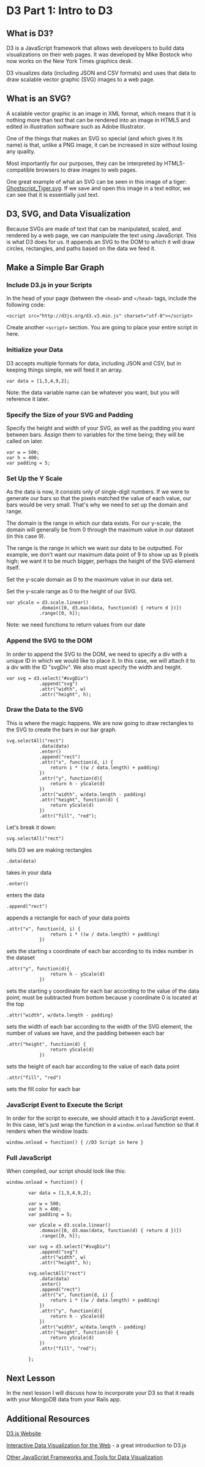 # D3 Part 1: Intro to D3 #

## What is D3? ##

D3 is a JavaScript framework that allows web developers to build data visualizations on their web pages. It was developed by Mike Bostock who now works on the New York Times graphics desk.

D3 visualizes data (including JSON and CSV formats) and uses that data to draw scalable vector graphic (SVG) images to a web page.

## What is an SVG? ##

A scalable vector graphic is an image in XML format, which means that it is nothing more than text that can be rendered into an image in HTML5 and edited in illustration software such as Adobe Illustrator.

One of the things that makes an SVG so special (and which gives it its name) is that, unlike a PNG image, it can be increased in size without losing any quality.

Most importantly for our purposes, they can be interpreted by HTML5-compatible browsers to draw images to web pages.

One great example of what an SVG can be seen in this image of a tiger: [Ghostscript_Tiger.svg](http://upload.wikimedia.org/wikipedia/commons/f/fd/Ghostscript_Tiger.svg). If we save and open this image in a text editor, we can see that it is essentially just text.

## D3, SVG, and Data Visualization ##

Because SVGs are made of text that can be manipulated, scaled, and rendered by a web page, we can manipulate the text using JavaScript. This is what D3 does for us. It appends an SVG to the DOM to which it will draw circles, rectangles, and paths based on the data we feed it.

## Make a Simple Bar Graph  ##

### Include D3.js in your Scripts ###

In the head of your page (between the `<head>` and `</head>` tags, include the following code:

```
<script src="http://d3js.org/d3.v3.min.js" charset="utf-8"></script>
```

Create another `<script>` section. You are going to place your entire script in here.

### Initialize your Data ###

D3 accepts multiple formats for data, including JSON and CSV, but in keeping things simple, we will feed it an array.

```
var data = [1,5,4,9,2];
```

Note: the data variable name can be whatever you want, but you will reference it later.

### Specify the Size of your SVG and Padding ###

Specify the height and width of your SVG, as well as the padding you want between bars. Assign them to variables for the time being; they will be called on later.

```
var w = 500;
var h = 400;
var padding = 5;

```

### Set Up the Y Scale ###

As the data is now, it consists only of single-digit numbers. If we were to generate our bars so that the pixels matched the value of each value, our bars would be very small. That's why we need to set up the domain and range.

The domain is the range in which our data exists. For our y-scale, the domain will generally be from 0 through the maximum value in our dataset (in this case 9).

The range is the range in which we want our data to be outputted. For example, we don't want our maximum data point of 9 to show up as 9 pixels high; we want it to be much bigger, perhaps the height of the SVG element itself.

Set the y-scale domain as 0 to the maximum value in our data set.

Set the y-scale range as 0 to the height of our SVG.

```
var yScale = d3.scale.linear()
			.domain([0, d3.max(data, function(d) { return d })])
			.range([0, h]);
```

Note: we need functions to return values from our date

### Append the SVG to the DOM ###

In order to append the SVG to the DOM, we need to specify a div with a unique ID in which we would like to place it. In this case, we will attach it to a div with the ID "svgDiv". We also must specify the width and height.

```
var svg = d3.select("#svgDiv")
			.append("svg")
			.attr("width", w)
			.attr("height", h);
```

### Draw the Data to the SVG ###

This is where the magic happens. We are now going to draw rectangles to the SVG to create the bars in our bar graph.

```
svg.selectAll("rect")
			.data(data)
			.enter()
			.append("rect")
			.attr("x", function(d, i) {
				return i * ((w / data.length) + padding)
			})
			.attr("y", function(d){
				return h - yScale(d)
			})
			.attr("width", w/data.length - padding)
			.attr("height", function(d) {
				return yScale(d)
			})
			.attr("fill", "red");
```

Let's break it down:

```
svg.selectAll("rect")
```
tells D3 we are making rectangles

```
.data(data)
```
takes in your data

```
.enter()
```
enters the data

```
.append("rect")
```
appends a rectangle for each of your data points

```
.attr("x", function(d, i) {
				return i * ((w / data.length) + padding)
			})
```
sets the starting x coordinate of each bar according to its index number in the dataset

```
.attr("y", function(d){
				return h - yScale(d)
			})
```
sets the starting y coordinate for each bar according to the value of the data point; must be subtracted from bottom because y coordinate 0 is located at the top

```
.attr("width", w/data.length - padding)
```
sets the width of each bar according to the width of the SVG element, the number of values we have, and the padding between each bar

```
.attr("height", function(d) {
				return yScale(d)
			})
```
sets the height of each bar according to the value of each data point

```
.attr("fill", "red")
```
sets the fill color for each bar


### JavaScript Event to Execute the Script ###

In order for the script to execute, we should attach it to a JavaScript event. In this case, let's just wrap the function in a `window.onload` function so that it renders when the window loads:

```
window.onload = function() { //D3 Script in here }
```

### Full JavaScript ###

When compiled, our script should look like this:

```
window.onload = function() {

		var data = [1,5,4,9,2];

		var w = 500;
		var h = 400;
		var padding = 5;

		var yScale = d3.scale.linear()
			.domain([0, d3.max(data, function(d) { return d })])
			.range([0, h]);

		var svg = d3.select("#svgDiv")
			.append("svg")
			.attr("width", w)
			.attr("height", h);

		svg.selectAll("rect")
			.data(data)
			.enter()
			.append("rect")
			.attr("x", function(d, i) {
				return i * ((w / data.length) + padding)
			})
			.attr("y", function(d){
				return h - yScale(d)
			})
			.attr("width", w/data.length - padding)
			.attr("height", function(d) {
				return yScale(d)
			})
			.attr("fill", "red");

		};
```

## Next Lesson ##

In the next lesson I will discuss how to incorporate your D3 so that it reads with your MongoDB data from your Rails app.

## Additional Resources ##

[D3.js Website](http://http://d3js.org/)

[Interactive Data Visualization for the Web](http://chimera.labs.oreilly.com/books/1230000000345/) - a great introduction to D3.js

[Other JavaScript Frameworks and Tools for Data Visualization](http://www.fastcodesign.com/3029239/infographic-of-the-day/30-simple-tools-for-data-visualization)